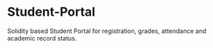 # Student-Portal
Solidity based Student Portal for registration, grades, attendance and academic record status.
